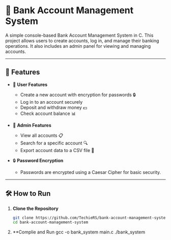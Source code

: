 # 🏦 Bank Account Management System

A simple console-based Bank Account Management System in C. This project allows users to create accounts, log in, and manage their banking operations. It also includes an admin panel for viewing and managing accounts.

---

## 🚀 Features

- 👥 **User Features**
  - Create a new account with encryption for passwords 🔒
  - Log in to an account securely
  - Deposit and withdraw money 💵
  - Check account balance 📊

- 🔑 **Admin Features**
  - View all accounts 📋
  - Search for a specific account 🔍
  - Export account data to a CSV file 📁

- 🔒 **Password Encryption**
  - Passwords are encrypted using a Caesar Cipher for basic security.

---

## 🛠️ How to Run

1. **Clone the Repository**
   ```bash
   git clone https://github.com/TechieRS/bank-account-management-system.git
   cd bank-account-management-system
2. **Complie and Run
   gcc -o bank_system main.c
   ./bank_system
